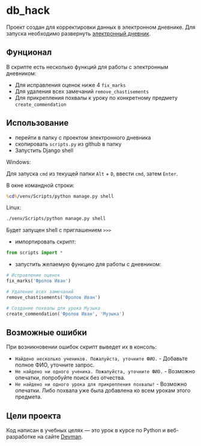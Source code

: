 # db_hack

Проект создан для корректировки данных в электронном дневнике. Для запуска необходимо развернуть [электронный дневник](https://github.com/devmanorg/e-diary/tree/master).

## Фунционал
В скрипте есть несколько функций для работы с электронным дневником:
- Для исправления оценок ниже 4 `fix_marks`
- Для удаления всех замечаний `remove_chastisements`
- Для прикрепления похвалы к уроку по конкретному предмету `create_commendation`

## Использование

- перейти в папку с проектом электронного дневника
- скопировать `scripts.py` из github в папку
- Запустить Django shell

Windows:

Для запуска `cmd` из текущей папки `Alt` + `D`, ввести `cmd`, затем `Enter`.

В окне командной строки:
``` cmd
%cd%/venv/Scripts/python manage.py shell
```

Linux:
```bash
./venv/Scripts/python manage.py shell
```

Будет запущен shell с приглашением `>>>`

- импортировать скрипт:
```python
from scripts import *
```

- запустить желаемую функцию для работы с дневником:
```python
# Исправление оценок
fix_marks('Фролов Иван')

# Удаление всех замечаний
remove_chastisements('Фролов Иван')

# Создание похвалы для урока Музыка
create_commendation('Фролов Иван', 'Музыка')
```

## Возможные ошибки
При возникновении ошибок скрипт выведет их в консоль:
- `Найдено несколько учеников. Пожалуйста, уточните ФИО.` - Добавьте полное ФИО, уточните запрос.
- `Не найдено ни одного ученика. Пожалуйста, уточните ФИО.` - Возможно опечатки, попробуйте поиск без отчества.
- `Не найдено ни одного урока для прикрепления похвалы!` - Возможно опечатки. Либо похвала уже была добавлена ко всем урокам этого предмета.

## Цели проекта

Код написан в учебных целях — это урок в курсе по Python и веб-разработке на сайте [Devman](https://dvmn.org).
